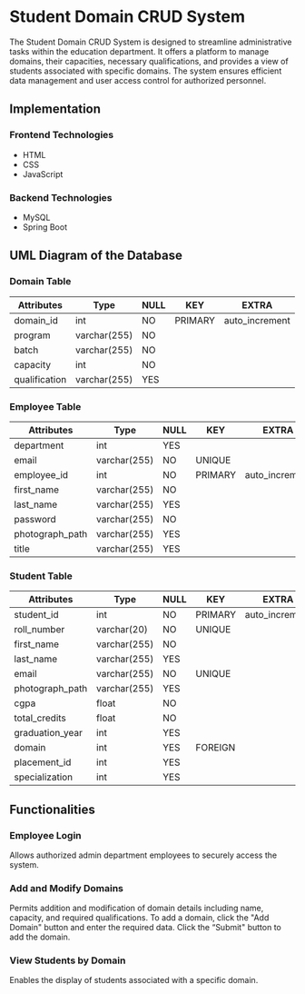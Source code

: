 # Student Domain CRUD System

The Student Domain CRUD System is designed to streamline administrative tasks within the education department. It offers a platform to manage domains, their capacities, necessary qualifications, and provides a view of students associated with specific domains. The system ensures efficient data management and user access control for authorized personnel.

## Implementation

### Frontend Technologies

- HTML
- CSS
- JavaScript

### Backend Technologies

- MySQL
- Spring Boot

## UML Diagram of the Database

### Domain Table

| Attributes     | Type         | NULL | KEY     | EXTRA            |
|----------------|--------------|------|---------|------------------|
| domain_id      | int          | NO   | PRIMARY | auto_increment   |
| program        | varchar(255) | NO   |         |                  |
| batch          | varchar(255) | NO   |         |                  |
| capacity       | int          | NO   |         |                  |
| qualification  | varchar(255) | YES  |         |                  |

### Employee Table

| Attributes        | Type         | NULL | KEY     | EXTRA            |
|-------------------|--------------|------|---------|------------------|
| department        | int          | YES  |         |                  |
| email             | varchar(255) | NO   | UNIQUE  |                  |
| employee_id       | int          | NO   | PRIMARY | auto_increment   |
| first_name        | varchar(255) | NO   |         |                  |
| last_name         | varchar(255) | YES  |         |                  |
| password          | varchar(255) | NO   |         |                  |
| photograph_path   | varchar(255) | YES  |         |                  |
| title             | varchar(255) | YES  |         |                  |

### Student Table

| Attributes         | Type         | NULL | KEY     | EXTRA            |
|--------------------|--------------|------|---------|------------------|
| student_id         | int          | NO   | PRIMARY | auto_increment   |
| roll_number        | varchar(20)  | NO   | UNIQUE  |                  |
| first_name         | varchar(255) | NO   |         |                  |
| last_name          | varchar(255) | YES  |         |                  |
| email              | varchar(255) | NO   | UNIQUE  |                  |
| photograph_path    | varchar(255) | YES  |         |                  |
| cgpa               | float        | NO   |         |                  |
| total_credits      | float        | NO   |         |                  |
| graduation_year    | int          | YES  |         |                  |
| domain             | int          | YES  | FOREIGN |                  |
| placement_id       | int          | YES  |         |                  |
| specialization     | int          | YES  |         |                  |

## Functionalities

### Employee Login

Allows authorized admin department employees to securely access the system.

### Add and Modify Domains

Permits addition and modification of domain details including name, capacity, and required qualifications. To add a domain, click the "Add Domain" button and enter the required data. Click the “Submit" button to add the domain.

### View Students by Domain

Enables the display of students associated with a specific domain. 
